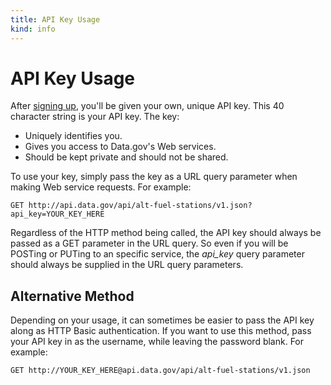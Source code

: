 ```yaml
---
title: API Key Usage
kind: info
---
```


# API Key Usage

After [signing up](/signup), you'll be given your own, unique API key. This 40 character string is your API key. The key:

- Uniquely identifies you.
- Gives you access to Data.gov's Web services.
- Should be kept private and should not be shared.

To use your key, simply pass the key as a URL query parameter when making Web service requests. For example:

`GET http://api.data.gov/api/alt-fuel-stations/v1.json?api_key=YOUR_KEY_HERE`

Regardless of the HTTP method being called, the API key should always be passed as a GET parameter in the URL query. So even if you will be POSTing or PUTing to an specific service, the *api_key* query parameter should always be supplied in the URL query parameters.

## Alternative Method

Depending on your usage, it can sometimes be easier to pass the API key along as HTTP Basic authentication. If you want to use this method, pass your API key in as the username, while leaving the password blank. For example:

`GET http://YOUR_KEY_HERE@api.data.gov/api/alt-fuel-stations/v1.json`
